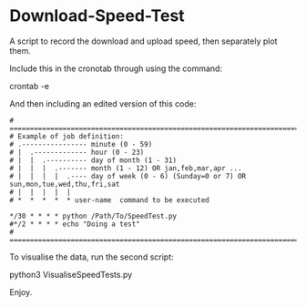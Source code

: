 # Download-Speed-Test
A script to record the download and upload speed, then separately plot them.

Include this in the cronotab through using the command:

crontab -e

And then including an edited version of this code:

```
# =====================================================================================
# Example of job definition:
# .---------------- minute (0 - 59)
# |  .------------- hour (0 - 23)
# |  |  .---------- day of month (1 - 31)
# |  |  |  .------- month (1 - 12) OR jan,feb,mar,apr ...
# |  |  |  |  .---- day of week (0 - 6) (Sunday=0 or 7) OR sun,mon,tue,wed,thu,fri,sat
# |  |  |  |  |
# *  *  *  *  * user-name  command to be executed 

*/30 * * * * python /Path/To/SpeedTest.py
#*/2 * * * * echo "Doing a test"
# =====================================================================================
```

To visualise the data, run the second script:

python3 VisualiseSpeedTests.py

Enjoy.
